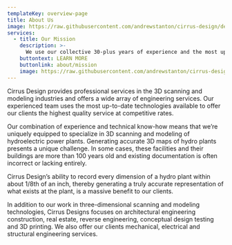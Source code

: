 ```yaml
---
templateKey: overview-page
title: About Us
image: https://raw.githubusercontent.com/andrewstanton/cirrus-design/develop/static/img/scanning.jpg
services:
  - title: Our Mission
    description: >-
      We use our collective 30-plus years of experience and the most up-to-date technologies available to offer our clients the highest quality service at competitive rates. We pride ourselves in being thorough and accurate so that your project is completed correctly and on time.
    buttontext: LEARN MORE
    buttonlink: about/mission
    image: https://raw.githubusercontent.com/andrewstanton/cirrus-design/develop/static/img/3d-scanning-floor-ceiling.jpg
---
```


Cirrus Design provides professional services in the 3D scanning and modeling industries and offers a wide array of engineering services. Our experienced team uses the most up-to-date technologies available to offer our clients the highest quality service at competitive rates.

Our combination of experience and technical know-how means that we’re uniquely equipped to specialize in 3D scanning and modeling of hydroelectric power plants. Generating accurate 3D maps of hydro plants presents a unique challenge. In some cases, these facilities and their buildings are more than 100 years old and existing documentation is often incorrect or lacking entirely.

Cirrus Design’s ability to record every dimension of a hydro plant within about 1/8th of an inch, thereby generating a truly accurate representation of what exists at the plant, is a massive benefit to our clients.

In addition to our work in three-dimensional scanning and modeling technologies, Cirrus Designs focuses on architectural engineering construction, real estate, reverse engineering, conceptual design testing and 3D printing. We also offer our clients mechanical, electrical and structural engineering services.
